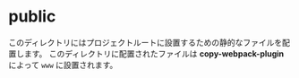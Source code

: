 # public
このディレクトリにはプロジェクトルートに設置するための静的なファイルを配置します。
このディレクトリに配置されたファイルは **copy-webpack-plugin** によって `www` に設置されます。
